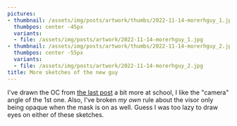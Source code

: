 ```yaml
---
pictures:
- thumbnail: /assets/img/posts/artwork/thumbs/2022-11-14-morerhguy_1.jpg
  thumbpos: center -45px
  variants:
  - file: /assets/img/posts/artwork/2022-11-14-morerhguy_1.jpg
- thumbnail: /assets/img/posts/artwork/thumbs/2022-11-14-morerhguy_2.jpg
  thumbpos: center -55px
  variants:
  - file: /assets/img/posts/artwork/2022-11-14-morerhguy_2.jpg
title: More sketches of the new guy
---
```

I've drawn the OC from [the last post](/artwork/2022-11-14-ahhroguehackguy) a bit more at school, I like the "camera" angle of the 1st one.
Also, I've broken *my own* rule about the visor only being opaque when the mask is on as well.
Guess I was too lazy to draw eyes on either of these sketches.

